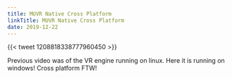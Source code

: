 ```yaml
---
title: MUVR Native Cross Platform
linkTitle: MUVR Native Cross Platform
date: 2019-12-22
---
```


{{< tweet 1208818338777960450 >}}

Previous video was of the VR engine running on linux. Here it is running on windows! Cross platform FTW!
